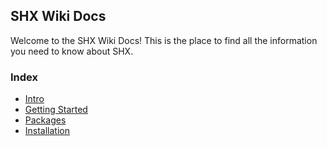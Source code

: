 ## SHX Wiki Docs

Welcome to the SHX Wiki Docs! This is the place to find all the information you need to know about SHX.

### Index

- [Intro](intro.md)
- [Getting Started](getting-started.md)
- [Packages](packages.md)
- [Installation](installation.md)
